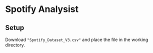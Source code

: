 # Spotify Analysist

## Setup
Download `"Spotify_Dataset_V3.csv"` and place the file in the working directory.